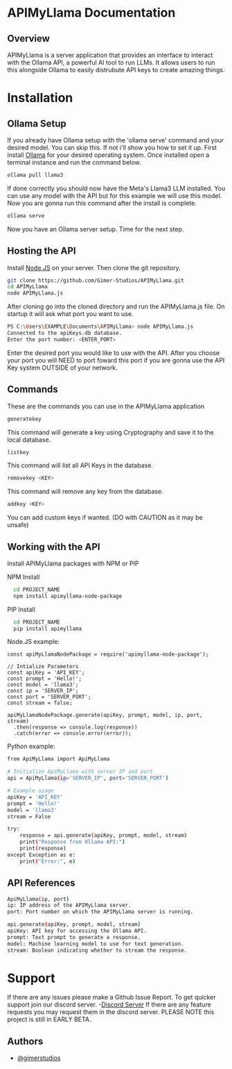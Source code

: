 
# APIMyLlama Documentation

## Overview

APIMyLlama is a server application that provides an interface to interact with the Ollama API, a powerful AI tool to run LLMs. It allows users to run this alongside Ollama to easily distrubute API keys to create amazing things.

# Installation

## Ollama Setup
If you already have Ollama setup with the 'ollama serve' command and your desired model. You can skip this. If not i'll show you how to set it up. First install [Ollama](https://ollama.com/download) for your desired operating system. Once installed open a terminal instance and run the command below.
```bash
ollama pull llama3
```

If done correctly you should now have the Meta's Llama3 LLM installed. You can use any model with the API but for this example we will use this model. Now you are gonna run this command after the install is complete.
```bash
ollama serve
```
Now you have an Ollama server setup. Time for the next step.

## Hosting the API


Install [Node.JS](https://nodejs.org/en/download/package-manager) on your server. Then clone the git repository.

```bash
git clone https://github.com/Gimer-Studios/APIMyLlama.git
cd APIMyLlama
node APIMyLlama.js
```
After cloning go into the cloned directory and run the APIMyLlama.js file.
On startup it will ask what port you want to use.
```bash
PS C:\Users\EXAMPLE\Documents\APIMyLlama> node APIMyLlama.js
Connected to the apiKeys.db database.
Enter the port number: <ENTER_PORT>
```
Enter the desired port you would like to use with the API. After you choose your port you will NEED to port foward this port if you are gonna use the API Key system OUTSIDE of your network.

## Commands
These are the commands you can use in the APIMyLlama application

```bash
generatekey
```
This command will generate a key using Cryptography and save it to the local database.

```bash
listkey
```
This command will list all API Keys in the database.

```bash
removekey <KEY>
```
This command will remove any key from the database.

```bash
addkey <KEY>
```
You can add custom keys if wanted. (DO with CAUTION as it may be unsafe)

## Working with the API
Install APIMyLlama packages with NPM or PIP

NPM Install
```bash
  cd PROJECT_NAME
  npm install apimyllama-node-package
```
PIP Install
```bash
  cd PROJECT_NAME
  pip install apimyllama
```

Node.JS example:
```
const apiMyLlamaNodePackage = require('apimyllama-node-package');

// Intialize Parameters
const apiKey = 'API_KEY';
const prompt = 'Hello!';
const model = 'llama3';
const ip = 'SERVER_IP';
const port = 'SERVER_PORT';
const stream = false;

apiMyLlamaNodePackage.generate(apiKey, prompt, model, ip, port, stream)
  .then(response => console.log(response))
  .catch(error => console.error(error));
  ```

Python example:
```bash
from ApiMyLlama import ApiMyLlama

# Initialize ApiMyLlama with server IP and port
api = ApiMyLlama(ip='SERVER_IP', port='SERVER_PORT')

# Example usage
apiKey = 'API_KEY'
prompt = 'Hello!'
model = 'llama3'
stream = False

try:
    response = api.generate(apiKey, prompt, model, stream)
    print("Response from Ollama API:")
    print(response)
except Exception as e:
    print("Error:", e)
```
## API References
```bash
ApiMyLlama(ip, port)
ip: IP address of the APIMyLlama server.
port: Port number on which the APIMyLlama server is running.
```
```bash
api.generate(apiKey, prompt, model, stream)
apiKey: API key for accessing the Ollama API.
prompt: Text prompt to generate a response.
model: Machine learning model to use for text generation.
stream: Boolean indicating whether to stream the response.
```
# Support
If there are any issues please make a Github Issue Report. To get quicker support join our discord server.
-[Discord Server](https://discord.gg/r6XazGtKg7) If there are any feature requests you may request them in the discord server. PLEASE NOTE this project is still in EARLY BETA. 


## Authors

- [@gimerstudios](https://github.com/Gimer-Studios)